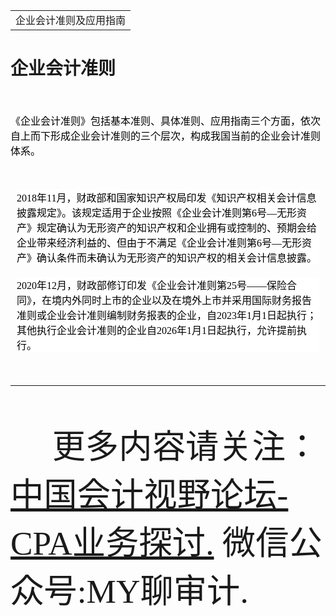 ﻿<!DOCTYPE HTML PUBLIC "-//W3C//DTD HTML 4.0 Transitional//EN">
<HTML><HEAD><TITLE>企业会计准则</TITLE>
<META content="text/html; charset=gb2312" http-equiv=Content-Type>
<META name=GENERATOR content="MSHTML 11.00.10570.1001"><LINK rel=stylesheet 
href="_template.css"></HEAD>
<BODY>
<P>
<TABLE class=bannerparthead>
  <TBODY>
  <TR id=hdr>
    <TD class=runninghead noWrap>企业会计准则及应用指南</TD></TR></TBODY></TABLE></P>
<DIV>
<DIV id=titlerow>
<H1 class=dtH1>企业会计准则</H1></DIV></DIV>
<DIV><SPAN 
style='FONT-SIZE: 40pt; FONT-FAMILY: 宋体; mso-ascii-font-family: Cambria; mso-ascii-theme-font: major-latin; mso-fareast-theme-font: major-fareast; mso-hansi-font-family: Cambria; mso-hansi-theme-font: major-latin; mso-bidi-font-family: "Times New Roman"; mso-bidi-theme-font: major-bidi; mso-font-kerning: 1.0pt; mso-ansi-language: EN-US; mso-fareast-language: ZH-CN; mso-bidi-language: AR-SA'><SPAN 
style='FONT-SIZE: 10.5pt; FONT-FAMILY: 宋体; mso-ascii-font-family: Calibri; mso-ascii-theme-font: minor-latin; mso-fareast-theme-font: minor-fareast; mso-hansi-font-family: Calibri; mso-hansi-theme-font: minor-latin; mso-bidi-font-family: "Times New Roman"; mso-bidi-theme-font: minor-bidi; mso-font-kerning: 1.0pt; mso-ansi-language: EN-US; mso-fareast-language: ZH-CN; mso-bidi-language: AR-SA; mso-bidi-font-size: 11.0pt'><FONT 
color=#000000 size=3 face=宋体></FONT></SPAN></SPAN>&nbsp;</DIV>
<DIV><SPAN 
style='FONT-SIZE: 40pt; FONT-FAMILY: 宋体; mso-ascii-font-family: Cambria; mso-ascii-theme-font: major-latin; mso-fareast-theme-font: major-fareast; mso-hansi-font-family: Cambria; mso-hansi-theme-font: major-latin; mso-bidi-font-family: "Times New Roman"; mso-bidi-theme-font: major-bidi; mso-font-kerning: 1.0pt; mso-ansi-language: EN-US; mso-fareast-language: ZH-CN; mso-bidi-language: AR-SA'><SPAN 
style='FONT-SIZE: 10.5pt; FONT-FAMILY: 宋体; mso-ascii-font-family: Calibri; mso-ascii-theme-font: minor-latin; mso-fareast-theme-font: minor-fareast; mso-hansi-font-family: Calibri; mso-hansi-theme-font: minor-latin; mso-bidi-font-family: "Times New Roman"; mso-bidi-theme-font: minor-bidi; mso-font-kerning: 1.0pt; mso-ansi-language: EN-US; mso-fareast-language: ZH-CN; mso-bidi-language: AR-SA; mso-bidi-font-size: 11.0pt'><FONT 
color=#000000 size=3 face=宋体></FONT></SPAN></SPAN>&nbsp;</DIV>
<DIV><SPAN 
style='FONT-SIZE: 40pt; FONT-FAMILY: 宋体; mso-ascii-font-family: Cambria; mso-ascii-theme-font: major-latin; mso-fareast-theme-font: major-fareast; mso-hansi-font-family: Cambria; mso-hansi-theme-font: major-latin; mso-bidi-font-family: "Times New Roman"; mso-bidi-theme-font: major-bidi; mso-font-kerning: 1.0pt; mso-ansi-language: EN-US; mso-fareast-language: ZH-CN; mso-bidi-language: AR-SA'><SPAN 
style='FONT-SIZE: 10.5pt; FONT-FAMILY: 宋体; mso-ascii-font-family: Calibri; mso-ascii-theme-font: minor-latin; mso-fareast-theme-font: minor-fareast; mso-hansi-font-family: Calibri; mso-hansi-theme-font: minor-latin; mso-bidi-font-family: "Times New Roman"; mso-bidi-theme-font: minor-bidi; mso-font-kerning: 1.0pt; mso-ansi-language: EN-US; mso-fareast-language: ZH-CN; mso-bidi-language: AR-SA; mso-bidi-font-size: 11.0pt'><FONT 
color=#000000 size=3 
face=宋体>《企业会计准则》包括基本准则、具体准则、应用指南三个方面，依次自上而下形成企业会计准则的三个层次，构成我国当前的企业会计准则体系。</FONT></DIV>
<P></SPAN></SPAN>&nbsp;</P><SPAN 
style='FONT-SIZE: 40pt; FONT-FAMILY: 宋体; mso-ascii-font-family: Cambria; mso-ascii-theme-font: major-latin; mso-fareast-theme-font: major-fareast; mso-hansi-font-family: Cambria; mso-hansi-theme-font: major-latin; mso-bidi-font-family: "Times New Roman"; mso-bidi-theme-font: major-bidi; mso-font-kerning: 1.0pt; mso-ansi-language: EN-US; mso-fareast-language: ZH-CN; mso-bidi-language: AR-SA'>
<P class=STYLE20 
style='BOX-SIZING: border-box; FONT-SIZE: 14px; FONT-FAMILY: "Microsoft YaHei", "Open Sans", "Helvetica Neue", Arial, sans-serif; WHITE-SPACE: normal; WORD-SPACING: 0px; TEXT-TRANSFORM: none; FONT-WEIGHT: 400; COLOR: rgb(51,51,51); PADDING-BOTTOM: 0px; FONT-STYLE: normal; PADDING-TOP: 0px; PADDING-LEFT: 0px; ORPHANS: 2; WIDOWS: 2; MARGIN: 20px 10px; LETTER-SPACING: normal; PADDING-RIGHT: 0px; BACKGROUND-COLOR: rgb(255,255,255); TEXT-INDENT: 0px; font-variant-ligatures: normal; font-variant-caps: normal; -webkit-text-stroke-width: 0px; text-decoration-style: initial; text-decoration-color: initial'><FONT 
color=#000000 size=3 face=宋体>2018年11月，财政部和国家知识产权局印发《</FONT><A 
style="BOX-SIZING: border-box; TEXT-DECORATION: none; COLOR: rgb(35,26,188); BACKGROUND-COLOR: transparent" 
href="https://cicpa.wkinfo.com.cn/legislation/detail/mtaxmdaxmjk5mzy%3d?showtype=0&amp;fromtype=qrcode" 
target=_blank><FONT color=#000000 size=3 face=宋体>知识产权相关会计信息披露规定</FONT></A><FONT 
color=#000000 size=3 face=宋体>》。该规定适用于企业按照</FONT><A 
style="BOX-SIZING: border-box; TEXT-DECORATION: none; COLOR: rgb(35,26,188); BACKGROUND-COLOR: transparent" 
href="https://cicpa.wkinfo.com.cn/legislation/detail/mtawmdeyotm1ndk%3d?showtype=0&amp;fromtype=qrcode" 
target=_blank><FONT color=#000000 size=3 
face=宋体>《企业会计准则第6号—无形资产》</FONT></A><FONT color=#000000 size=3 
face=宋体>规定确认为无形资产的知识产权和企业拥有或控制的、预期会给企业带来经济利益的、但由于不满足</FONT><A 
style="BOX-SIZING: border-box; TEXT-DECORATION: none; COLOR: rgb(35,26,188); BACKGROUND-COLOR: transparent" 
href="https://cicpa.wkinfo.com.cn/legislation/detail/mtawmdeyotm1ndk%3d?showtype=0&amp;fromtype=qrcode" 
target=_blank><FONT color=#000000 size=3 
face=宋体>《企业会计准则第6号—无形资产》</FONT></A><FONT color=#000000 size=3 
face=宋体>确认条件而未确认为无形资产的知识产权的相关会计信息披露。</FONT><A id=2 
style='BOX-SIZING: border-box; FONT-SIZE: 16px; TEXT-DECORATION: none; FONT-FAMILY: "Microsoft YaHei", "Open Sans", "Helvetica Neue", Arial, sans-serif; WHITE-SPACE: normal; WORD-SPACING: 0px; TEXT-TRANSFORM: none; FONT-WEIGHT: 400; COLOR: rgb(35,26,188); FONT-STYLE: normal; ORPHANS: 2; WIDOWS: 2; LETTER-SPACING: normal; BACKGROUND-COLOR: rgb(255,255,255); TEXT-INDENT: 0px; font-variant-ligatures: normal; font-variant-caps: normal; -webkit-text-stroke-width: 0px' 
name=2 target=_blank></A><SPAN 
style='FONT-SIZE: 16px; FONT-FAMILY: "Microsoft YaHei", "Open Sans", "Helvetica Neue", Arial, sans-serif; WHITE-SPACE: normal; WORD-SPACING: 0px; TEXT-TRANSFORM: none; FLOAT: none; FONT-WEIGHT: 400; COLOR: rgb(51,51,51); FONT-STYLE: normal; ORPHANS: 2; WIDOWS: 2; DISPLAY: inline !important; LETTER-SPACING: normal; BACKGROUND-COLOR: rgb(255,255,255); TEXT-INDENT: 0px; font-variant-ligatures: normal; font-variant-caps: normal; -webkit-text-stroke-width: 0px; text-decoration-style: initial; text-decoration-color: initial'></SPAN><FONT 
size=3 face=宋体> </FONT></P>
<P class=STYLE20 
style='BOX-SIZING: border-box; FONT-SIZE: 14px; FONT-FAMILY: "Microsoft YaHei", "Open Sans", "Helvetica Neue", Arial, sans-serif; WHITE-SPACE: normal; WORD-SPACING: 0px; TEXT-TRANSFORM: none; FONT-WEIGHT: 400; COLOR: rgb(51,51,51); PADDING-BOTTOM: 0px; FONT-STYLE: normal; PADDING-TOP: 0px; PADDING-LEFT: 0px; ORPHANS: 2; WIDOWS: 2; MARGIN: 20px 10px; LETTER-SPACING: normal; PADDING-RIGHT: 0px; BACKGROUND-COLOR: rgb(255,255,255); TEXT-INDENT: 0px; font-variant-ligatures: normal; font-variant-caps: normal; -webkit-text-stroke-width: 0px; text-decoration-style: initial; text-decoration-color: initial'><FONT 
color=#000000 size=3 face=宋体>2020年12月，财政部修订印发</FONT><A 
style="BOX-SIZING: border-box; TEXT-DECORATION: none; COLOR: rgb(35,26,188); BACKGROUND-COLOR: transparent" 
href="https://cicpa.wkinfo.com.cn/legislation/detail/mtaxmdaxnda3ndm%3d?lib=taa&amp;module=&amp;fromtype=qrcode" 
target=_blank><FONT color=#000000 size=3 
face=宋体>《企业会计准则第25号——保险合同》</FONT></A><FONT color=#000000 size=3 
face=宋体>，在境内外同时上市的企业以及在境外上市并采用国际财务报告准则或企业会计准则编制财务报表的企业，自2023年1月1日起执行；其他执行企业会计准则的企业自2026年1月1日起执行，允许提前执行。 
</FONT></SPAN></P>
<P>
<HR>

<P></P>
<DIV class=footer>
<P>&nbsp;&nbsp;&nbsp;&nbsp;&nbsp;更多内容请关注： <A 
href="https://bbs.esnai.com/thread-5354530-1-3.html" 
target=_blank>中国会计视野论坛-CPA业务探讨.</A> 微信公众号:MY聊审计.</P></DIV></BODY></HTML>
